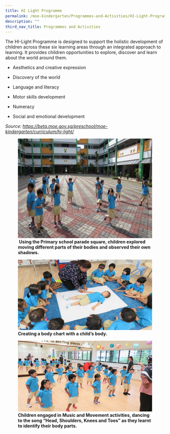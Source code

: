 ```yaml
---
title: HI Light Programme
permalink: /moe-kindergarten/Programmes-and-Activities/HI-Light-Programme/
description: ""
third_nav_title: Programmes and Activities
---
```

The HI-Light Programme is designed to support the holistic development of children across these six learning areas through an integrated approach to learning. It provides children opportunities to explore, discover and learn about the world around them.  
  

*   Aesthetics and creative expression
*   Discovery of the world
*   Language and literacy  
    
*   Motor skills development  
    
*   Numeracy  
    
*   Social and emotional development  
    

_Source: https://beta.moe.gov.sg/preschool/moe-kindergarten/curriculum/hi-light/_



<figure>

<img src="/images/MOE%20Kindergarten/Programmes%20and%20Activities/HI%20Light%20Programme/P1.jpg">

<figcaption> <strong>  Using the Primary school parade square, children explored moving different parts of their bodies and observed their own shadows. </strong> </figcaption>

</figure>


<figure>

<img src="/images/MOE%20Kindergarten/Programmes%20and%20Activities/HI%20Light%20Programme/P2.jpg">

<figcaption> <strong> Creating a body chart with a child’s body. </strong> </figcaption>

</figure>
  
<figure>

<img src="/images/MOE%20Kindergarten/Programmes%20and%20Activities/HI%20Light%20Programme/P3.jpg">

<figcaption> <strong> Children engaged in Music and Movement activities, dancing to the song “Head, Shoulders, Knees and Toes” as they learnt to identify their body parts. </strong> </figcaption>

</figure>